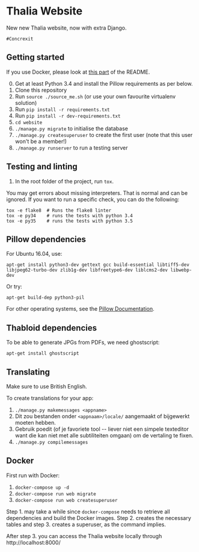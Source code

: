 Thalia Website
==============

New new Thalia website, now with extra Django.

    #Concrexit

Getting started
---------------

If you use Docker, please look at [this part](#docker) of the README.

0. Get at least Python 3.4 and install the Pillow requirements as per below.
1. Clone this repository
2. Run `source ./source_me.sh` (or use your own favourite virtualenv solution)
3. Run `pip install -r requirements.txt`
4. Run `pip install -r dev-requirements.txt`
5. `cd website`
6. `./manage.py migrate` to initialise the database
7. `./manage.py createsuperuser` to create the first user (note that this user won't be a member!)
8. `./manage.py runserver` to run a testing server

Testing and linting
-------------------

1. In the root folder of the project, run `tox`.

You may get errors about missing interpreters. That is normal and can be 
ignored. If you want to run a specific check, you can do the following:

    tox -e flake8  # Runs the flake8 linter
    tox -e py34    # runs the tests with python 3.4
    tox -e py35    # runs the tests with python 3.5

Pillow dependencies
-------------------

For Ubuntu 16.04, use:

    apt-get install python3-dev gettext gcc build-essential libtiff5-dev libjpeg62-turbo-dev zlib1g-dev libfreetype6-dev liblcms2-dev libwebp-dev

Or try:

    apt-get build-dep python3-pil

For other operating systems, see the [Pillow Documentation][pillow-install].


[pillow-install]: https://pillow.readthedocs.io/en/latest/installation.html

Thabloid dependencies
---------------------

To be able to generate JPGs from PDFs, we need ghostscript:

    apt-get install ghostscript

Translating
------------------

Make sure to use British English.

To create translations for your app:

1. `./manage.py makemessages <appname>`
2. Dit zou bestanden onder `<appnaam>/locale/` aangemaakt of bijgewerkt moeten hebben.
3. Gebruik poedit (of je favoriete tool -- liever niet een simpele texteditor want die kan niet met alle subtiliteiten omgaan) om de vertaling te fixen.
4. `./manage.py compilemessages`

Docker
------

First run with Docker:

1. `docker-compose up -d`
2. `docker-compose run web migrate`
3. `docker-compose run web createsuperuser`

Step 1. may take a while since `docker-compose` needs to retrieve all dependencies
and build the Docker images. Step 2. creates the necessary tables and step 3.
creates a superuser, as the command implies.

After step 3. you can access the Thalia website locally through http://localhost:8000/